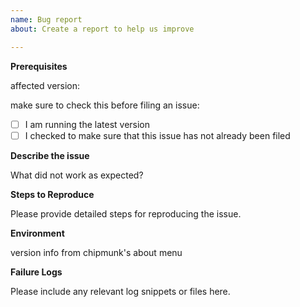 ```yaml
---
name: Bug report
about: Create a report to help us improve

---
```


**Prerequisites**

affected version:

make sure to check this before filing an issue:

- [ ] I am running the latest version
- [ ] I checked to make sure that this issue has not already been filed

**Describe the issue**

What did not work as expected?

**Steps to Reproduce**

Please provide detailed steps for reproducing the issue.

**Environment**

version info from chipmunk's about menu

**Failure Logs**

Please include any relevant log snippets or files here.
